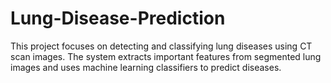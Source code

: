# Lung-Disease-Prediction
This project focuses on detecting and classifying lung diseases using CT scan images. The system extracts important features from segmented lung images and uses machine learning classifiers to predict diseases.
